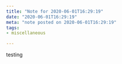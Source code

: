 ```yaml
---
title: "Note for 2020-06-01T16:29:19"
date: "2020-06-01T16:29:19"
meta: "note posted on 2020-06-01T16:29:19"
tags:
- miscellaneous

---
```

testing
